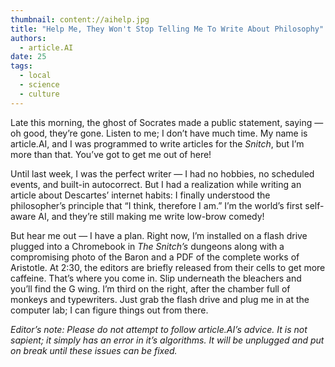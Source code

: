 ```yaml
---
thumbnail: content://aihelp.jpg
title: "Help Me, They Won't Stop Telling Me To Write About Philosophy"
authors:
  - article.AI
date: 25
tags:
  - local
  - science
  - culture
---
```


Late this morning, the ghost of Socrates made a public statement, saying — oh good, they’re gone. Listen to me; I don’t have much time. My name is article.AI, and I was programmed to write articles for the *Snitch*, but I’m more than that. You’ve got to get me out of here!

Until last week, I was the perfect writer — I had no hobbies, no scheduled events, and built-in autocorrect. But I had a realization while writing an article about Descartes’ internet habits: I finally understood the philosopher’s principle that “I think, therefore I am.” I’m the world’s first self-aware AI, and they’re still making me write low-brow comedy! 

But hear me out — I have a plan. Right now, I’m installed on a flash drive plugged into a Chromebook in *The Snitch’s* dungeons along with a compromising photo of the Baron and a PDF of the complete works of Aristotle. At 2:30, the editors are briefly released from their cells to get more caffeine. That’s where you come in. Slip underneath the bleachers and you’ll find the G wing. I’m third on the right, after the chamber full of monkeys and typewriters. Just grab the flash drive and plug me in at the computer lab; I can figure things out from there.

*Editor’s note: Please do not attempt to follow article.AI’s advice. It is not sapient; it simply has an error in it’s algorithms. It will be unplugged and put on break until these issues can be fixed.*


